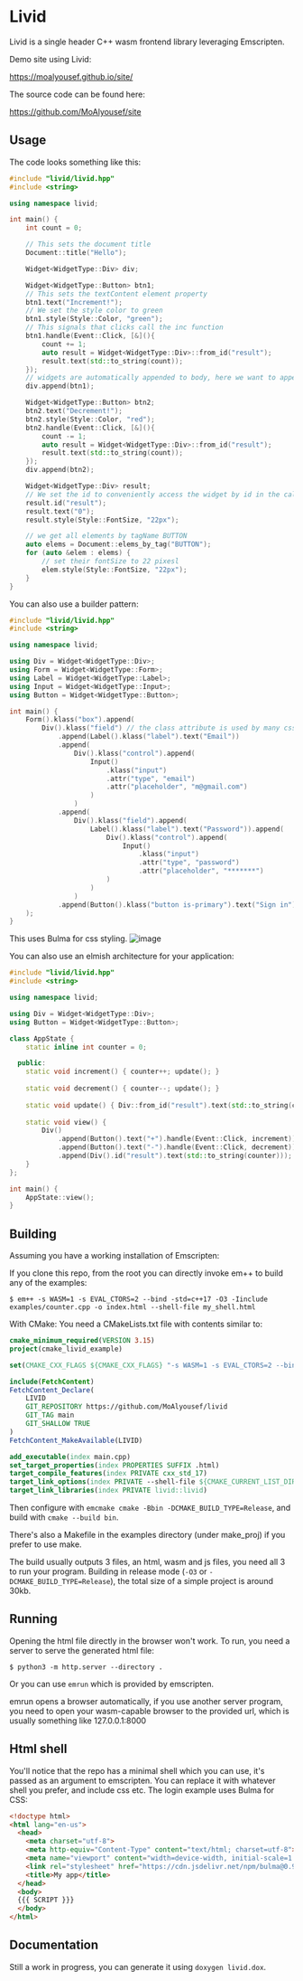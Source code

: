 # Livid

Livid is a single header C++ wasm frontend library leveraging Emscripten.

Demo site using Livid:

https://moalyousef.github.io/site/

The source code can be found here:

https://github.com/MoAlyousef/site

## Usage

The code looks something like this:
```cpp
#include "livid/livid.hpp"
#include <string>

using namespace livid;

int main() {
    int count = 0;

    // This sets the document title
    Document::title("Hello");

    Widget<WidgetType::Div> div;

    Widget<WidgetType::Button> btn1;
    // This sets the textContent element property
    btn1.text("Increment!");
    // We set the style color to green
    btn1.style(Style::Color, "green");
    // This signals that clicks call the inc function
    btn1.handle(Event::Click, [&](){
        count += 1;
        auto result = Widget<WidgetType::Div>::from_id("result");
        result.text(std::to_string(count));
    });
    // widgets are automatically appended to body, here we want to append to the div
    div.append(btn1);

    Widget<WidgetType::Button> btn2;
    btn2.text("Decrement!");
    btn2.style(Style::Color, "red");
    btn2.handle(Event::Click, [&](){
        count -= 1;
        auto result = Widget<WidgetType::Div>::from_id("result");
        result.text(std::to_string(count));
    });
    div.append(btn2);

    Widget<WidgetType::Div> result;
    // We set the id to conveniently access the widget by id in the callback
    result.id("result");
    result.text("0");
    result.style(Style::FontSize, "22px");

    // we get all elements by tagName BUTTON
    auto elems = Document::elems_by_tag("BUTTON");
    for (auto &elem : elems) {
        // set their fontSize to 22 pixesl
        elem.style(Style::FontSize, "22px");
    }
}
```
You can also use a builder pattern:
```cpp
#include "livid/livid.hpp"
#include <string>

using namespace livid;

using Div = Widget<WidgetType::Div>;
using Form = Widget<WidgetType::Form>;
using Label = Widget<WidgetType::Label>;
using Input = Widget<WidgetType::Input>;
using Button = Widget<WidgetType::Button>;

int main() {
    Form().klass("box").append(
        Div().klass("field") // the class attribute is used by many css libs for styling elements of the same class
            .append(Label().klass("label").text("Email"))
            .append(
                Div().klass("control").append(
                    Input()
                        .klass("input")
                        .attr("type", "email")
                        .attr("placeholder", "m@gmail.com")
                    )
                )
            .append(
                Div().klass("field").append(
                    Label().klass("label").text("Password")).append(
                        Div().klass("control").append(
                            Input()
                                .klass("input")
                                .attr("type", "password")
                                .attr("placeholder", "*******")
                        )
                    )
                )
            .append(Button().klass("button is-primary").text("Sign in"))
    );
}
```
This uses Bulma for css styling.
![image](https://user-images.githubusercontent.com/37966791/147970535-12542b64-94e2-4660-86d1-43846d9ce92f.png)

You can also use an elmish architecture for your application:
```cpp
#include "livid/livid.hpp"
#include <string>

using namespace livid;

using Div = Widget<WidgetType::Div>;
using Button = Widget<WidgetType::Button>;

class AppState {
    static inline int counter = 0;

  public:
    static void increment() { counter++; update(); }
    
    static void decrement() { counter--; update(); }
    
    static void update() { Div::from_id("result").text(std::to_string(counter)); }
    
    static void view() {
        Div()
            .append(Button().text("+").handle(Event::Click, increment))
            .append(Button().text("-").handle(Event::Click, decrement))
            .append(Div().id("result").text(std::to_string(counter)));
    }
};

int main() {
    AppState::view();
}
```
## Building

Assuming you have a working installation of Emscripten:

If you clone this repo, from the root you can directly invoke em++ to build any of the examples:
```
$ em++ -s WASM=1 -s EVAL_CTORS=2 --bind -std=c++17 -O3 -Iinclude examples/counter.cpp -o index.html --shell-file my_shell.html
```

With CMake:
You need a CMakeLists.txt file with contents similar to:
```cmake
cmake_minimum_required(VERSION 3.15)
project(cmake_livid_example)

set(CMAKE_CXX_FLAGS ${CMAKE_CXX_FLAGS} "-s WASM=1 -s EVAL_CTORS=2 --bind")

include(FetchContent)
FetchContent_Declare(
    LIVID
    GIT_REPOSITORY https://github.com/MoAlyousef/livid
    GIT_TAG main
    GIT_SHALLOW TRUE
)
FetchContent_MakeAvailable(LIVID)

add_executable(index main.cpp)
set_target_properties(index PROPERTIES SUFFIX .html)
target_compile_features(index PRIVATE cxx_std_17)
target_link_options(index PRIVATE --shell-file ${CMAKE_CURRENT_LIST_DIR}/my_shell.html)
target_link_libraries(index PRIVATE livid::livid)
```
Then configure with `emcmake cmake -Bbin -DCMAKE_BUILD_TYPE=Release`, and build with `cmake --build bin`.

There's also a Makefile in the examples directory (under make_proj) if you prefer to use make.

The build usually outputs 3 files, an html, wasm and js files, you need all 3 to run your program.
Building in release mode (`-O3` or `-DCMAKE_BUILD_TYPE=Release`), the total size of a simple project is around 30kb.

## Running

Opening the html file directly in the browser won't work.
To run, you need a server to serve the generated html file:
```
$ python3 -m http.server --directory .
```
Or you can use `emrun` which is provided by emscripten.

emrun opens a browser automatically, if you use another server program, you need to open your wasm-capable browser to the provided url, which is usually something like 127.0.0.1:8000

## Html shell

You'll notice that the repo has a minimal shell which you can use, it's passed as an argument to emscripten. You can replace it with whatever shell you prefer, and include css etc. The login example uses Bulma for CSS:
```html
<!doctype html>
<html lang="en-us">
  <head>
    <meta charset="utf-8">
    <meta http-equiv="Content-Type" content="text/html; charset=utf-8">
    <meta name="viewport" content="width=device-width, initial-scale=1.0">
    <link rel="stylesheet" href="https://cdn.jsdelivr.net/npm/bulma@0.9.3/css/bulma.min.css">
    <title>My app</title>
  </head>
  <body>
  {{{ SCRIPT }}}
  </body>
</html>
```

## Documentation

Still a work in progress, you can generate it using `doxygen livid.dox`.
